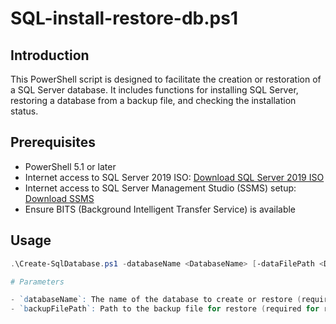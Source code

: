 # SQL-install-restore-db.ps1

## Introduction

This PowerShell script is designed to facilitate the creation or restoration of a SQL Server database. It includes functions for installing SQL Server, restoring a database from a backup file, and checking the installation status.

## Prerequisites

- PowerShell 5.1 or later
- Internet access to SQL Server 2019 ISO: [Download SQL Server 2019 ISO](https://download.microsoft.com/download/7/c/1/7c14e92e-bdcb-4f89-b7cf-93543e7112d1/SQLServer2019-x64-ENU-Dev.iso)
- Internet access to SQL Server Management Studio (SSMS) setup: [Download SSMS](https://aka.ms/ssmsfullsetup)
- Ensure BITS (Background Intelligent Transfer Service) is available

## Usage

```powershell
.\Create-SqlDatabase.ps1 -databaseName <DatabaseName> [-dataFilePath <DataFilePath>] [-logFilePath <LogFilePath>] [-backupFilePath <BackupFilePath>]

# Parameters

- `databaseName`: The name of the database to create or restore (required).
- `backupFilePath`: Path to the backup file for restore (required for restore).
